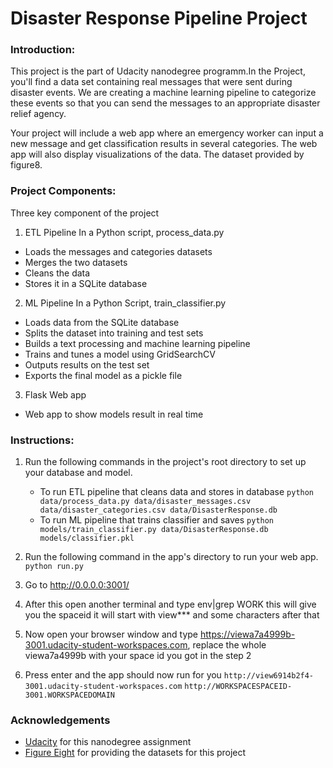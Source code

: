 # Disaster Response Pipeline Project

### Introduction:
This project is the part of Udacity nanodegree programm.In the Project, you'll find a data set containing real messages that were sent during disaster events. We are creating a machine learning pipeline to categorize these events so that you can send the messages to an appropriate disaster relief agency.

Your project will include a web app where an emergency worker can input a new message and get classification results in several categories. The web app will also display visualizations of the data. The dataset provided by figure8.

### Project Components:
Three key component of the project

1. ETL Pipeline
In a Python script, process_data.py
* Loads the messages and categories datasets
* Merges the two datasets
* Cleans the data
* Stores it in a SQLite database

2. ML Pipeline
In a Python Script, train_classifier.py
* Loads data from the SQLite database
* Splits the dataset into training and test sets
* Builds a text processing and machine learning pipeline
* Trains and tunes a model using GridSearchCV
* Outputs results on the test set
* Exports the final model as a pickle file

3. Flask Web app
* Web app to show models result in real time

### Instructions:
1. Run the following commands in the project's root directory to set up your database and model.

    - To run ETL pipeline that cleans data and stores in database
        `python data/process_data.py data/disaster_messages.csv data/disaster_categories.csv data/DisasterResponse.db`
    - To run ML pipeline that trains classifier and saves
        `python models/train_classifier.py data/DisasterResponse.db models/classifier.pkl`

2. Run the following command in the app's directory to run your web app.
    `python run.py`

3. Go to http://0.0.0.0:3001/

4. After this open another terminal and type env|grep WORK this will give you the spaceid it will start with view*** and some characters    after that
5. Now open your browser window and type https://viewa7a4999b-3001.udacity-student-workspaces.com, replace the whole viewa7a4999b with your space id you got in the step 2
6. Press enter and the app should now run for you
`http://view6914b2f4-3001.udacity-student-workspaces.com` `http://WORKSPACESPACEID-3001.WORKSPACEDOMAIN` 

### Acknowledgements
* [Udacity](https://www.udacity.com/) for this nanodegree assignment
* [Figure Eight](https://www.figure-eight.com/) for providing the datasets for this project
